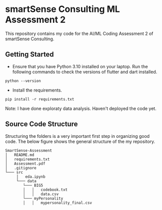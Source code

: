 # smartSense Consulting ML Assessment 2

This repository contains my code for the AI/ML Coding Assessment 2 of smartSense Consulting.

## Getting Started

- Ensure that you have Python 3.10 installed on your laptop. Run the following commands to check the versions of flutter and dart installed.
```
python --version
```

- Install the requirements.
```
pip install -r requirements.txt
```

Note: I have done exploraty data analysis. Haven't deployed the code yet.

## Source Code Structure

Structuring the folders is a very important first step in organizing good code. The below figure shows the general structure of the my repository.

```
SmartSense-Assessment
│   README.md
│   requirements.txt
│   Assessment.pdf
│   .gitignore
└─── src
     │   eda.ipynb
     └─── data
        └─── BIG5
        │   │   codebook.txt
        │   │   data.csv
        └─── myPersonality
        │   │   mypersonality_final.csv
```
